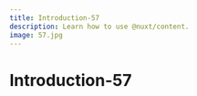 ```yaml
---
title: Introduction-57
description: Learn how to use @nuxt/content.
image: 57.jpg
---
```


# Introduction-57

<article-image name="57.jpg" alt="サンプル画像"></article-image>
